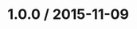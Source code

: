<!--mdast setext-->

<!--lint disable no-multiple-toplevel-headings-->

1.0.0 / 2015-11-09
==================

